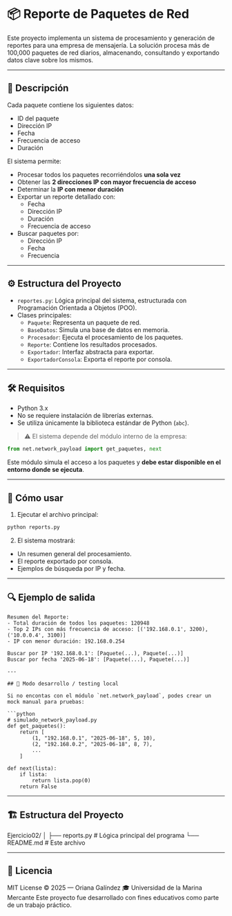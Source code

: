 
# 📦 Reporte de Paquetes de Red

Este proyecto implementa un sistema de procesamiento y generación de reportes para una empresa de mensajería. La solución procesa más de 100,000 paquetes de red diarios, almacenando, consultando y exportando datos clave sobre los mismos.

---

## 🧾 Descripción

Cada paquete contiene los siguientes datos:

- ID del paquete
- Dirección IP
- Fecha
- Frecuencia de acceso
- Duración

El sistema permite:

- Procesar todos los paquetes recorriéndolos **una sola vez**
- Obtener las **2 direcciones IP con mayor frecuencia de acceso**
- Determinar la **IP con menor duración**
- Exportar un reporte detallado con:
  - Fecha
  - Dirección IP
  - Duración
  - Frecuencia de acceso
- Buscar paquetes por:
  - Dirección IP
  - Fecha
  - Frecuencia

---

## ⚙️ Estructura del Proyecto

- `reportes.py`: Lógica principal del sistema, estructurada con Programación Orientada a Objetos (POO).
- Clases principales:
  - `Paquete`: Representa un paquete de red.
  - `BaseDatos`: Simula una base de datos en memoria.
  - `Procesador`: Ejecuta el procesamiento de los paquetes.
  - `Reporte`: Contiene los resultados procesados.
  - `Exportador`: Interfaz abstracta para exportar.
  - `ExportadorConsola`: Exporta el reporte por consola.

---

## 🛠️ Requisitos

- Python 3.x
- No se requiere instalación de librerías externas.
- Se utiliza únicamente la biblioteca estándar de Python (`abc`).

> ⚠️ El sistema depende del módulo interno de la empresa:
```python
from net.network_payload import get_paquetes, next
````

Este módulo simula el acceso a los paquetes y **debe estar disponible en el entorno donde se ejecuta**.

---

## 🚀 Cómo usar

1. Ejecutar el archivo principal:

```bash
python reports.py
```

2. El sistema mostrará:

* Un resumen general del procesamiento.
* El reporte exportado por consola.
* Ejemplos de búsqueda por IP y fecha.

---

## 🔍 Ejemplo de salida

```
Resumen del Reporte:
- Total duración de todos los paquetes: 120948
- Top 2 IPs con más frecuencia de acceso: [('192.168.0.1', 3200), ('10.0.0.4', 3100)]
- IP con menor duración: 192.168.0.254

Buscar por IP '192.168.0.1': [Paquete(...), Paquete(...)]
Buscar por fecha '2025-06-18': [Paquete(...), Paquete(...)]

---

## 🧪 Modo desarrollo / testing local

Si no encontas con el módulo `net.network_payload`, podes crear un mock manual para pruebas:

```python
# simulado_network_payload.py
def get_paquetes():
    return [
        (1, "192.168.0.1", "2025-06-18", 5, 10),
        (2, "192.168.0.2", "2025-06-18", 8, 7),
        ...
    ]

def next(lista):
    if lista:
        return lista.pop(0)
    return False
```

---

## 🏗️ Estructura del Proyecto

Ejercicio02/
│
├── reports.py         # Lógica principal del programa
└── README.md         # Este archivo

---

## 📄 Licencia

MIT License © 2025 — Oriana Galíndez 🎓 Universidad de la Marina Mercante
Este proyecto fue desarrollado con fines educativos como parte de un trabajo práctico.